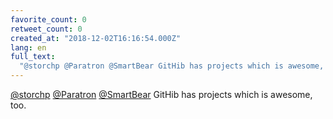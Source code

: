 ```yaml
---
favorite_count: 0
retweet_count: 0
created_at: "2018-12-02T16:16:54.000Z"
lang: en
full_text:
  "@storchp @Paratron @SmartBear GitHib has projects which is awesome, too."
---
```


[@storchp](https://twitter.com/storchp)
[@Paratron](https://twitter.com/Paratron)
[@SmartBear](https://twitter.com/SmartBear) GitHib has projects which is
awesome, too.
